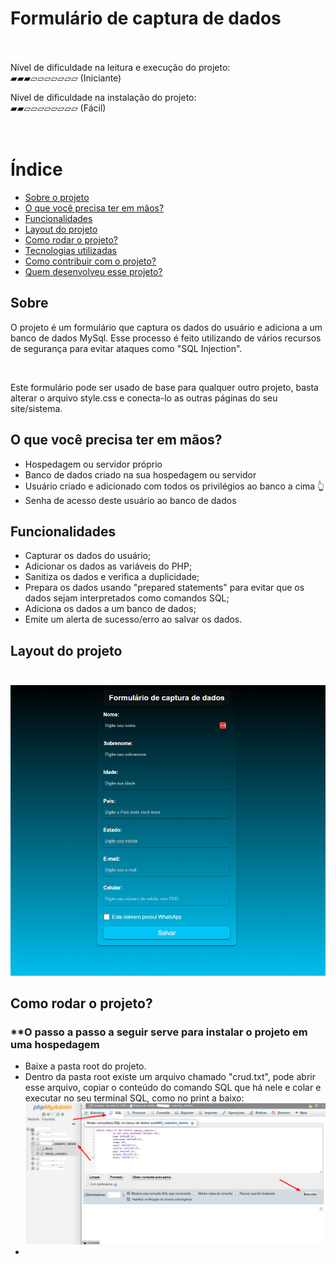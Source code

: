 # Formulário de captura de dados<br><br>

Nível de dificuldade na leitura e execução do projeto: <br>
▰▰▰▱▱▱▱▱▱▱ (Iniciante)<br/>

Nível de dificuldade na instalação do projeto: <br>
▰▰▱▱▱▱▱▱▱▱ (Fácil)<br/><br/><br>
# Índice
- [Sobre o projeto](#sobre)
- [O que você precisa ter em mãos?](#oquevoceprecisa)
- [Funcionalidades](#funcionalidades)
- [Layout do projeto](#layout-do-projeto)
- [Como rodar o projeto?](#comorodar)
- [Tecnologias utilizadas](#tecnologiasusadas)
- [Como contribuir com o projeto?](#comocontribuir)
- [Quem desenvolveu esse projeto?](#desenvolvedor)


## Sobre
<p>O projeto é um formulário que captura os dados do usuário e adiciona a um banco de dados MySql. Esse processo é feito utilizando de vários recursos de segurança para evitar ataques como "SQL Injection". </p></br>
<p>Este formulário pode ser usado de base para qualquer outro projeto, basta alterar o arquivo style.css e conecta-lo as outras páginas do seu site/sistema.</p>

## <a id="oquevoceprecisa"></a>O que você precisa ter em mãos?
- Hospedagem ou servidor próprio
- Banco de dados criado na sua hospedagem ou servidor
- Usuário criado e adicionado com todos os privilégios ao banco a cima 👆
- Senha de acesso deste usuário ao banco de dados

## Funcionalidades
- Capturar os dados do usuário;
- Adicionar os dados as variáveis do PHP;
- Sanitiza os dados e verifica a duplicidade;
- Prepara os dados usando "prepared statements" para evitar que os dados sejam interpretados como comandos SQL;
- Adiciona os dados a um banco de dados;
- Emite um alerta de sucesso/erro ao salvar os dados.

## Layout do projeto</br></br>
![Layout do projeto](layout.png)

## Como rodar o projeto?
### **O passo a passo a seguir serve para instalar o projeto em uma hospedagem
- Baixe a pasta root do projeto.
- Dentro da pasta root existe um arquivo chamado "crud.txt", pode abrir esse arquivo, copiar o conteúdo do comando SQL que há nele e colar e executar no seu terminal SQL, como no print a baixo:
![Crud](cruddb.jpg)
- 
